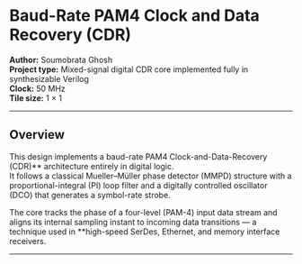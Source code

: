 # Baud-Rate PAM4 Clock and Data Recovery (CDR)

**Author:** Soumobrata Ghosh  
**Project type:** Mixed-signal digital CDR core implemented fully in synthesizable Verilog  
**Clock:** 50 MHz  
**Tile size:** 1 × 1  

---

## Overview

This design implements a baud-rate PAM4 Clock-and-Data-Recovery (CDR)** architecture entirely in digital logic.  
It follows a classical Mueller–Müller phase detector (MMPD) structure with a proportional-integral (PI) loop filter and a digitally controlled oscillator (DCO) that generates a symbol-rate strobe.

The core tracks the phase of a four-level (PAM-4) input data stream and aligns its internal sampling instant to incoming data transitions — a technique used in **high-speed SerDes, Ethernet, and memory interface receivers.

---



